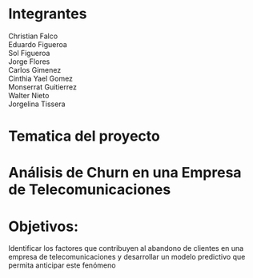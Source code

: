 # Integrantes


Christian Falco  
Eduardo Figueroa  
Sol Figueroa  
Jorge Flores  
Carlos Gimenez  
Cinthia Yael Gomez  
Monserrat Guitierrez  
Walter Nieto  
Jorgelina Tissera  


# Tematica del proyecto

# Análisis de Churn en una Empresa de Telecomunicaciones

# Objetivos:
 Identificar los factores que contribuyen al abandono de clientes en una empresa de telecomunicaciones y desarrollar un modelo predictivo que permita anticipar este fenómeno

